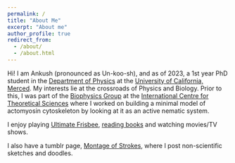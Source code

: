 ```yaml
---
permalink: /
title: "About Me"
excerpt: "About me"
author_profile: true
redirect_from: 
  - /about/
  - /about.html
---
```

Hi! I am Ankush (pronounced as Un-koo-sh), and as of 2023, a 1st year PhD student in the [Department of Physics](https://physics.ucmerced.edu/) at the [University of California, Merced](https://www.ucmerced.edu/). My interests lie at the crossroads of Physics and Biology. Prior to this, I was part of the [Biophysics Group](https://biophysics.icts.res.in/) at the [International Centre for Theoretical Sciences](https://www.icts.res.in/) where I worked on building a minimal model of actomyosin cytoskeleton by looking at it as an active nematic system.  

I enjoy playing [Ultimate Frisbee](https://vimeo.com/abracadabras/ultimate), [reading books](https://www.goodreads.com/user/show/64670551-ankush-gk) and watching movies/TV shows.

I also have a tumblr page, [Montage of Strokes](https://montageofstrokes.tumblr.com/), where I post non-scientific sketches and doodles.
